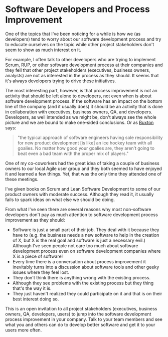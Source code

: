 # Software Developers and Process Improvement
One of the topics that I've been noticing for a while is how we (as developers) tend to worry about our software development process and try to educate ourselves on the topic while other project stakeholders don't seem to show as much interest on it.

For example, I often talk to other developers who are trying to implement Scrum, RUP, or other software development process at their companies and they fell that other project stakeholders (executives, business owners, analysts) are not as interested in the process as they should. It seems that it's always developers trying to drive these initiatives.

The most interesting part, however, is that process improvement is not an activity that should be left alone to developers, not even when is about software development process. If the software has an impact on the bottom line of the company (and it usually does) it should be an activity that is done in collaboration with executives, business owners, QA, and developers. Developers, as well intended as we might be, don't always see the whole picture and we are bound to make one-sided conclusions. Or as [Buxton](http://blog.businessofsoftware.org/2007/10/an-angry-mans-s.html) says:

> "the typical approach of software engineers having sole responsibility for new product development [is like] an ice hockey team with all goalies. No matter how good your goalies are, they aren’t going to beat even a bad team with the proper mix of players."

One of my co-coworkers had the great idea of taking a couple of business owners to our local Agile user group and they both seemed to have enjoyed it and learned a few things. Yet, that was the only time they attended one of these meetings.

I've given books on Scrum and Lean Software Development to some of our product owners with moderate success. Although they read it, it usually fails to spark ideas on what else we should be doing.

From what I've seen there are several reasons why most non-software developers don't pay as much attention to software development process improvement as they should:

* Software is just a small part of their job. They deal with it because they have to (e.g. the business needs a new software to help in the creation of X, but X is the real goal and software is just a necessary evil.) Although I've seen people not care too much about software development process even on software development companies where X is a piece of software!
* Every time there is a conversation about process improvement it inevitably turns into a discussion about software tools and other geeky issues where they feel lost.
* They don't think there is anything wrong with the existing process.
* Although they see problems with the existing process but they thing that's the way it is.
* They just haven't realized they could participate on it and that is on their best interest doing so.

This is an open invitation to all project stakeholders (executives, business owners, QA, developers, users) to jump into the software development process improvement in your company. Talk to your team members and see what you and others can do to develop better software and get it to your users more often.
